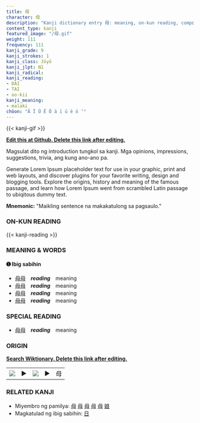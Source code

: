 ```yaml
---
title: 母
character: 母
description: "Kanji dictionary entry 母: meaning, on-kun reading, compounds, origin, related kanji"
content_type: kanji
featured_image: "/母.gif"
weight: 111
frequency: 111
kanji_grade: 9
kanji_strokes: 1
kanji_class: Jōyō
kanji_jlpt: N1
kanji_radical: 
kanji_reading: 
- DAI
- TAI
- oo-kii
kanji_meaning:
- malaki
chōon: "Ā Ī Ū Ē Ō ā ī ū ē ō ’"
---
```

[//]: # (Don't edit the line below. Kanji animated GIF code is automatically generated.)
{{< kanji-gif >}}

[//]: # (Edit below this line.)

**[Edit this at Github. Delete this link after editing.](https://github.com/tim0g/tim/tree/main/content/kanji/母/index.md)**

Magsulat dito ng introduction tungkol sa kanji. Mga opinions, impressions, suggestions, trivia, ang kung ano-ano pa.

Generate Lorem Ipsum placeholder text for use in your graphic, print and web layouts, and discover plugins for your favorite writing, design and blogging tools. Explore the origins, history and meaning of the famous passage, and learn how Lorem Ipsum went from scrambled Latin passage to ubiqitous dummy text.
 
**Mnemonic:** "Maikling sentence na makakatulong sa pagsaulo."

### ON-KUN READING

[//]: # (Don't edit the line below. ON-KUN READING code is automatically generated.)
{{< kanji-reading >}}

### MEANING & WORDS

#### ➊ **Ibig sabihin**
  - [母](../母)[母](../母)　***reading***　meaning
  - [母](../母)[母](../母)　***reading***　meaning
  - [母](../母)[母](../母)　***reading***　meaning
  - [母](../母)[母](../母)　***reading***　meaning

### SPECIAL READING
  - [母](../母)[母](../母)　***reading***　meaning

### ORIGIN

**[Search Wiktionary. Delete this link after editing.](https://wiktionary.org/wiki/母)**
<table class="kanji-table"><tr><td>
<img src="60px-母-bronze.svg.png">
</td><td>▶</td><td>
<img src="60px-母-oracle.svg.png">
</td><td>▶</td>
<td class="kanji-origin">母</td>
</tr></table>

### RELATED KANJI
- Miyembro ng pamilya: [母](../母) [母](../母) [母](../母) [母](../母) [母](../母) [娘](../娘)
- Magkatulad ng ibig sabihin: [日](../日)
